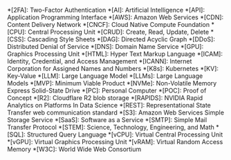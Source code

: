 *[2FA]: Two-Factor Authentication
*[AI]: Artificial Intelligence
*[API]: Application Programming Interface
*[AWS]: Amazon Web Services
*[CDN]: Content Delivery Network
*[CNCF]: Cloud Native Compute Foundation
*[CPU]: Central Processing Unit
*[CRUD]: Create, Read, Update, Delete
*[CSS]: Cascading Style Sheets
*[DAG]: Directed Acyclic Graph
*[DDoS]: Distributed Denial of Service
*[DNS]: Domain Name Service
*[GPU]: Graphics Processing Unit
*[HTML]: Hyper Text Markup Language
*[ICAM]: Identity, Credential, and Access Management
*[ICANN]: Internet Corporation for Assigned Names and Numbers
*[K8s]: Kubernetes
*[KV]: Key-Value
*[LLM]: Large Language Model
*[LLMs]: Large Language Models
*[MVP]: Minimum Viable Product
*[NVMe]: Non-Volatile Memory Express Solid-State Drive
*[PC]: Personal Computer
*[POC]: Proof of Concept
*[R2]: Cloudflare R2 blob storage
*[RAPIDS]: NVIDIA Rapid Analytics on Platforms In Data Science
*[REST]: Representational State Transfer web communication standard
*[S3]: Amazon Web Services Simple Storage Service
*[SaaS]: Software as a Service
*[SMTP]: Simple Mail Transfer Protocol
*[STEM]: Science, Technology, Engineering, and Math
*[SQL]: Structured Query Language
*[vCPU]: Virtual Central Processing Unit
*[vGPU]: Virtual Graphics Processing Unit
*[vRAM]: Virtual Random Access Memory
*[W3C]: World Wide Web Consortium